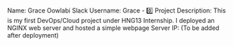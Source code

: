 Name: Grace Oowlabi 
Slack Username: Grace - 0️⃣
Project Description:
This is my first DevOps/Cloud project under HNG13 Internship.
I deployed an NGINX web server and hosted a simple webpage
Server IP: (To be added after deployment)
